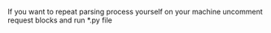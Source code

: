 If you want to repeat parsing process yourself on your machine uncomment request blocks and run *.py file
